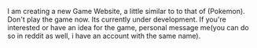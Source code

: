 I am creating a new Game Website, a little similar to to that of (Pokemon). Don't play the game now. Its currently under development. If you're interested or have an idea for the game, personal message me(you can do so in reddit as well, i have an account with the same name).
